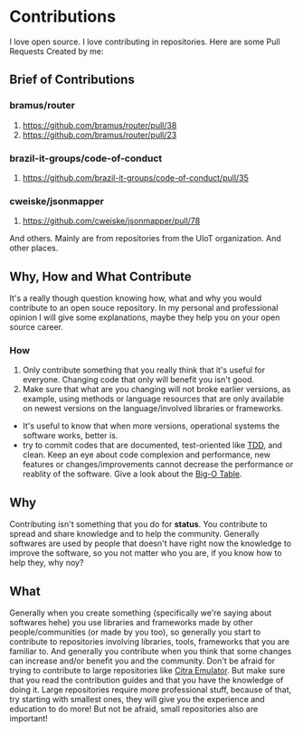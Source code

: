 # Contributions
I love open source. I love contributing in repositories. Here are some Pull Requests Created by me:

## Brief of Contributions

### bramus/router
1. https://github.com/bramus/router/pull/38
2. https://github.com/bramus/router/pull/23

### brazil-it-groups/code-of-conduct
1. https://github.com/brazil-it-groups/code-of-conduct/pull/35

### cweiske/jsonmapper
1. https://github.com/cweiske/jsonmapper/pull/78

And others. Mainly are from repositories from the UIoT organization. And other places.

## Why, How and What Contribute

It's a really though question knowing how, what and why you would contribute to an open souce repository. In my personal and professional opinion I will give some explanations, maybe they help you on your open source career.

### How

1. Only contribute something that you really think that it's useful for everyone. Changing code that only will benefit you isn't good.
2. Make sure that what are you changing will not broke earlier versions, as example, using methods or language resources that are only available on newest versions on the language/involved libraries or frameworks.
  * It's useful to know that when more versions, operational systems the software works, better is.
  * try to commit codes that are documented, test-oriented like [TDD](https://en.wikipedia.org/wiki/Test-driven_development), and clean. Keep an eye about code complexion and performance, new features or changes/improvements cannot decrease the performance or reablity of the software. Give a look about the [Big-O Table](http://bigocheatsheet.com).

## Why

Contributing isn't something that you do for **status**. You contribute to spread and share knowledge and to help the community. Generally softwares are used by people that doesn't have right now the knowledge to improve the software, so you not matter who you are, if you know how to help they, why noy?

## What

Generally when you create something (specifically we're saying about softwares hehe) you use libraries and frameworks made by other people/communities (or made by you too), so generally you start to contribute to repositories involving libraries, tools, frameworks that you are familiar to. And generally you contribute when you think that some changes can increase and/or benefit you and the community. Don't be afraid for trying to contribute to large repositories like [Citra Emulator](https://github.com/citra-emu/citra). But make sure that you read the contribution guides and that you have the knowledge of doing it. Large repositories require more professional stuff, because of that, try starting with smallest ones, they will give you the experience and education to do more! But not be afraid, small repositories also are important!
